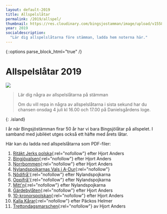 ```yaml
---
layout: default-2019
title: Allspelslåtar
permalink: /2019/allspel/
thumbnail: https://res.cloudinary.com/bingsjostamman/image/upload/v1558991223/programblad-2019_share_l3hgfh.jpg
year: 2019
socialdescription:
  "Lär dig allspelslåtarna före stämman, ladda hem noterna här."
---
```

{::options parse_block_html="true" /}
<div class="glacier">

# Allspelslåtar 2019
![](https://res.cloudinary.com/bingsjostamman/image/upload/v1558991135/allspel_2018_dyvdxl.jpg)

> Lär dig några av allspelslåtarna på stämman
>
> Om du vill repa in några av allspelslåtarna i sista sekund har du chansen onsdag 4 juli kl 16.00 och 17.00 på Danielsgårdens loge.
>
{: .island}

I år när Bingsjöstämman firar 50 år har vi bara Bingsjölåtar på allspelet. I samband med jubiléet utges också ett häfte med årets låtar.

Här kan du ladda ned allspelslåtarna som PDF-filer:


1. [Ritäkt Jerks polska](/files/2019_ritakt_jerk.pdf){:rel="nofollow"} efter Hjort Anders
2. [Bingjövalsen](/files/2019_bingsjovalsen.pdf){:rel="nofollow"} efter Hjort Anders
3. [Norrbommen](/files/2019_norrbommen.pdf){:rel="nofollow"} efter Hjort Anders
4. [Nylandspojkarnas Vals i A-Dur](/files/2019_vals_nylandspojkarna.pdf){:rel="nofollow"}
5. [Nôdifrå'](/files/2019_nedifran.pdf){:rel="nofollow"} efter Nylandspojkarna
6. [Oppifrå'](/files/2019_uppifran.pdf){:rel="nofollow"} efter Nylandspojkarna
7. [Mitt'n](/files/2019_mitten.pdf){:rel="nofollow"} efter Nylandspojkarna
8. [Gärdebylåten](/files/2019_gardebylaten.pdf){:rel="nofollow"} efter Hjort Anders
9. [10-kronorspolskan](/files/2019_tiokronorspolskan.pdf){:rel="nofollow"} efter Hjort Anders
10. [Kalla Kårar](/files/2019_kalla_karar.pdf){:rel="nofollow"} efter Päckos Helmer
11. [Trettondagsmarschen](/files/2019_trettondagsmarschen.pdf){:rel="nofollow"} av Hjort Anders



</div>
